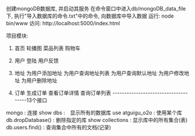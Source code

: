 创建mongoDB数据库, 并启动其服务
在命令窗口中进入db/mongoDB_data_file下, 执行"导入数据库的命令.txt"中的命令, 向数据库中导入数据
运行: node bin/www
访问: http://localhost:5000/index.html

项目模块:
1. 首页
    轮播图
    菜品列表
    购物车
2. 用户
    登陆
    用户反馈
3. 地址
    为用户添加地址
    为用户查询地址列表
    为用户查询默认地址
    为用户修改地址
    为用户删除地址
    
4. 订单
    生成订单
    查看订单详情
    查询订单列表
-------------------------------------13个接口

mongo : 连接
show dbs :　显示所有的数据库
use atguigu_o2o : 使用某个库
db.dropDatabase() : 删除指定的库
show collections : 显示库中的所有集合(表)
db.users.find() : 查询集合中所有的文档(记录)





